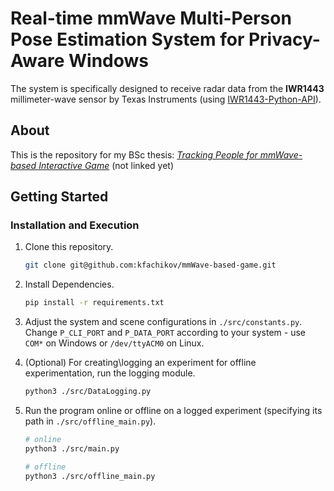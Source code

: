 # Real-time mmWave Multi-Person Pose Estimation System for Privacy-Aware Windows

The system is specifically designed to receive radar data from the **IWR1443** millimeter-wave sensor by Texas Instruments (using [IWR1443-Python-API](https://github.com/FmmW-Group/IWR1443-Python-API)).

## About

This is the repository for my BSc thesis: 
[*Tracking People for mmWave-based Interactive Game*]() (not linked yet)

## Getting Started

### Installation and Execution


1. Clone this repository.
   ```sh
   git clone git@github.com:kfachikov/mmWave-based-game.git
   ```

2. Install Dependencies.
   ```sh
   pip install -r requirements.txt
   ```

3. Adjust the system and scene configurations in `./src/constants.py`. \
Change `P_CLI_PORT` and `P_DATA_PORT` according to your system - use `COM*` on Windows or `/dev/ttyACM0` on Linux.

4. (Optional) For creating\logging an experiment for offline experimentation, run the logging module.
    ```sh
    python3 ./src/DataLogging.py
    ```

5. Run the program online or offline on a logged experiment (specifying its path in `./src/offline_main.py`).
    ```sh
    # online
    python3 ./src/main.py

    # offline
    python3 ./src/offline_main.py
    ```

